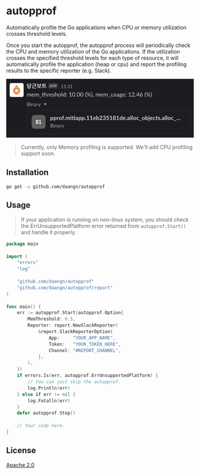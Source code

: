 # autopprof

Automatically profile the Go applications when CPU or memory utilization crosses
threshold levels.

Once you start the autopprof, the autopprof process will periodically check the CPU and
memory utilization of the Go
applications. If the utilization crosses the specified threshold levels for each type of
resource,
it will automatically profile the application (heap or cpu) and report the profiling
results to the specific reporter (e.g. Slack).

![profiling example](images/profiling_example.png)

> Currently, only Memory profiling is supported. We'll add CPU profiling support soon.

## Installation

```bash
go get -u github.com/daangn/autopprof
```

## Usage

> If your application is running on non-linux system, you should check the
> ErrUnsupportedPlatform error returned from `autopprof.Start()` and handle it properly.

```go
package main

import (
	"errors"
	"log"

	"github.com/daangn/autopprof"
	"github.com/daangn/autopprof/report"
)

func main() {
	err := autopprof.Start(autopprof.Option{
		MemThreshold: 0.5,
		Reporter: report.NewSlackReporter(
			&report.SlackReporterOption{
				App:     "YOUR_APP_NAME",
				Token:   "YOUR_TOKEN_HERE",
				Channel: "#REPORT_CHANNEL",
			},
		),
	})
	if errors.Is(err, autopprof.ErrUnsupportedPlatform) {
		// You can just skip the autopprof.
		log.Println(err)
	} else if err != nil {
		log.Fatalln(err)
	}
	defer autopprof.Stop()

	// Your code here.
}
```

## License

[Apache 2.0](LICENSE)
